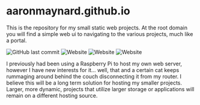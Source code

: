 # aaronmaynard.github.io

This is the repository for my small static web projects.  At the root domain you will find a simple web ui to navigating to the various projects, much like a portal.

![GitHub last commit](https://img.shields.io/github/last-commit/aaronmaynard/aaronmaynard.github.io) ![Website](https://img.shields.io/website?down_color=lightgrey&down_message=offline&label=Portal&up_color=blue&up_message=online&url=https%3A%2F%2Faaronmaynard.github.io) ![Website](https://img.shields.io/website?down_color=lightgrey&down_message=offline&label=Resume&up_color=blue&up_message=online&url=https%3A%2F%2Faaronmaynard.github.io%2Fresume) ![Website](https://img.shields.io/website?down_color=lightgrey&down_message=offline&label=Eagle%20Company&up_color=blue&up_message=online&url=https%3A%2F%2Faaronmaynard.github.io%2Feaglecompany)

I previously had been using a Raspberry Pi to host my own web server, however I have new interests for it... well, that and a certain cat keeps rummaging around behind the couch disconnecting it from my router.   I believe this will be a long term solution for hosting my smaller projects.  Larger, more dynamic, projects that utilize larger storage or applications will remain on a different hosting source.

